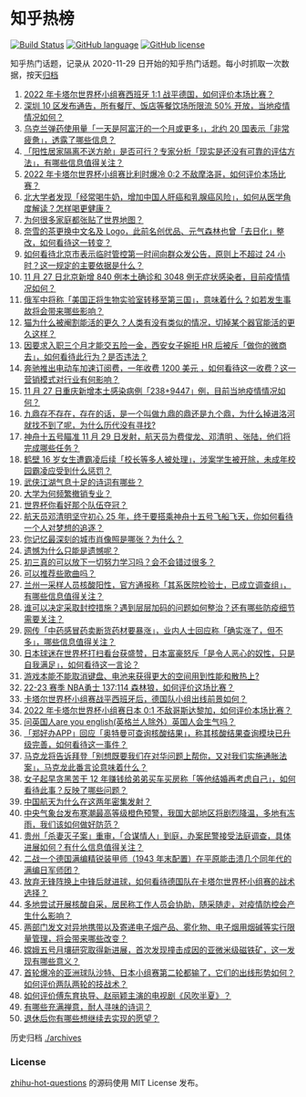 # 知乎热榜
[![Build Status](https://github.com/ToWeLong/zhihu-hot-questions/workflows/CI/badge.svg)](https://github.com/ToWeLong/zhihu-hot-questions/actions)
[![GitHub language](https://img.shields.io/badge/language-golang-orange.svg)](https://golang.org/)
[![GitHub license](https://img.shields.io/github/license/ToWeLong/zhihu-hot-questions)](https://github.com/ToWeLong/zhihu-hot-questions/blob/main/LICENSE)

知乎热门话题，记录从 2020-11-29 日开始的知乎热门话题。每小时抓取一次数据，按天[归档](./archives)

<!-- BEGIN -->

1. [2022 年卡塔尔世界杯小组赛西班牙 1:1 战平德国，如何评价本场比赛？](https://www.zhihu.com/question/569211844)
1. [深圳 10 区发布通告，所有餐厅、饭店等餐饮场所限流 50% 开放，当地疫情情况如何？](https://www.zhihu.com/question/569132304)
1. [乌克兰弹药使用量「一天是阿富汗的一个月或更多」，北约 20 国表示「非常疲惫」，透露了哪些信息？](https://www.zhihu.com/question/569169421)
1. [「阳性居家隔离不送方舱」是否可行？专家分析「现实是还没有可靠的评估方法」，有哪些信息值得关注？](https://www.zhihu.com/question/569313732)
1. [2022 年卡塔尔世界杯小组赛比利时爆冷 0:2 不敌摩洛哥，如何评价本场比赛？](https://www.zhihu.com/question/569193985)
1. [北大学者发现「经常喝牛奶，增加中国人肝癌和乳腺癌风险」，如何从医学角度解读？怎样喝更健康？](https://www.zhihu.com/question/569314569)
1. [为何很多家庭都张贴了世界地图？](https://www.zhihu.com/question/439647670)
1. [奈雪的茶更换中文名及 Logo，此前名创优品、元气森林也曾「去日化」整改，如何看待这一转变？](https://www.zhihu.com/question/568783601)
1. [如何看待北京市表示临时管控第一时间向群众发公告，原则上不超过 24 小时？这一规定的主要依据是什么？](https://www.zhihu.com/question/569186278)
1. [11 月 27 日北京新增 840 例本土确诊和 3048 例无症状感染者，目前疫情情况如何？](https://www.zhihu.com/question/569314734)
1. [俄军中将称「美国正将生物实验室转移至第三国」，意味着什么？如若发生事故将会带来哪些影响？](https://www.zhihu.com/question/569170843)
1. [猫为什么被阉割能活的更久？人类有没有类似的情况，切掉某个器官能活的更久这样？](https://www.zhihu.com/question/568964969)
1. [因要求入职三个月才能交五险一金，西安女子婉拒 HR 后被斥「做你的微商去」，如何看待此行为？是否违法？](https://www.zhihu.com/question/568356347)
1. [奔驰推出电动车加速订阅费，一年收费 1200 美元 ，如何看待这一收费？这一营销模式对行业有何影响？](https://www.zhihu.com/question/568791499)
1. [11 月 27 日重庆新增本土感染病例「238+9447」例，目前当地疫情情况如何？](https://www.zhihu.com/question/569315427)
1. [九鼎存不存在，存在的话，是一个叫做九鼎的鼎还是九个鼎，为什么掉进洛河就找不到了呢，为什么历代没有寻找?](https://www.zhihu.com/question/31226914)
1. [神舟十五号瞄准 11 月 29 日发射，航天员为费俊龙、邓清明 、张陆，他们将完成哪些任务？](https://www.zhihu.com/question/569318540)
1. [鹤壁 16 岁女生遭霸凌后续「校长等多人被处理」，涉案学生被开除，未成年校园霸凌应受到什么惩罚？](https://www.zhihu.com/question/568372255)
1. [武侠江湖气息十足的诗词有哪些？](https://www.zhihu.com/question/308413724)
1. [大学为何频繁撤销专业？](https://www.zhihu.com/question/567608540)
1. [世界杯你看好那个队伍夺冠？](https://www.zhihu.com/question/547834446)
1. [航天员邓清明坚守初心 25 年，终于要搭乘神舟十五号飞船飞天，你如何看待一个人对梦想的追逐？](https://www.zhihu.com/question/569318949)
1. [你记忆最深刻的城市肖像照是哪张？为什么？](https://www.zhihu.com/question/568785215)
1. [遗憾为什么只能是遗憾呢？](https://www.zhihu.com/question/569186824)
1. [初三真的可以放下一切努力学习吗？会不会错过很多？](https://www.zhihu.com/question/569042463)
1. [可以推荐些歌曲吗？](https://www.zhihu.com/question/569134034)
1. [兰州一采样人员核酸阳性，官方通报称「其系医院检验士，已成立调查组」，有哪些信息值得关注？](https://www.zhihu.com/question/569179513)
1. [谁可以决定采取封控措施？遇到层层加码的问题如何整治？还有哪些防疫细节需要关注？](https://www.zhihu.com/question/569151736)
1. [网传「中药感冒药卖断货药材要暴涨」，业内人士回应称「确实涨了，但不多」，哪些信息值得关注？](https://www.zhihu.com/question/568808509)
1. [日本球迷在世界杯打扫看台获盛赞，日本富豪怒斥「是令人恶心的奴性，只是自我满足」，如何看待这一言论？](https://www.zhihu.com/question/568993108)
1. [游戏本能不能取消键盘、电池来获得更大的空间用到性能和散热上?](https://www.zhihu.com/question/568661591)
1. [22-23 赛季 NBA勇士 137:114 森林狼，如何评价这场比赛？](https://www.zhihu.com/question/569294611)
1. [卡塔尔世界杯小组赛战平西班牙后，德国队小组出线前景如何？](https://www.zhihu.com/question/569296787)
1. [2022 年卡塔尔世界杯小组赛日本 0:1 不敌哥斯达黎加，如何评价本场比赛？](https://www.zhihu.com/question/569180000)
1. [问英国人are you english(英格兰人除外）英国人会生气吗？](https://www.zhihu.com/question/264998519)
1. [「郑好办APP」回应「奥特曼可查询核酸结果」，称其核酸结果查询模块已升级完善，如何看待这一事件？](https://www.zhihu.com/question/569134838)
1. [马克龙将告诉拜登「别想既要我们在对华问题上帮你，又对我们实施通胀法案」，马克龙此番言论意味着什么？](https://www.zhihu.com/question/569140100)
1. [女子起早贪黑苦干 12 年赚钱给弟弟买车买房称「等他结婚再考虑自己」，如何看待此事？反映了哪些问题？](https://www.zhihu.com/question/569143535)
1. [中国航天为什么在这两年密集发射？](https://www.zhihu.com/question/493944281)
1. [中央气象台发布寒潮最高等级橙色预警，我国大部地区将剧烈降温，多地有冻雨，我们该如何做好防范？](https://www.zhihu.com/question/569185415)
1. [贵州「杀妻灭子案」重审，「合谋情人」到庭，办案民警接受法庭调查，具体进展如何？有什么信息值得关注？](https://www.zhihu.com/question/568766728)
1. [二战一个德国满编精锐装甲师（1943 年末配置）在平原能击溃几个同年代的满编日军师团？](https://www.zhihu.com/question/568793246)
1. [放弃无锋阵换上中锋后就进球，如何看待德国队在卡塔尔世界杯小组赛的战术选择？](https://www.zhihu.com/question/569297882)
1. [多地尝试开展核酸自采，居民称工作人员会协助，随采随走，对疫情防控会产生什么影响？](https://www.zhihu.com/question/569142868)
1. [两部门发文对异地携带以及寄递电子烟产品、雾化物、电子烟用烟碱等实行限量管理，将会带来哪些改变？](https://www.zhihu.com/question/568360009)
1. [嫦娥五号月壤研究取得新进展，首次发现撞击成因的亚微米级磁铁矿，这一发现有哪些意义？](https://www.zhihu.com/question/568613187)
1. [首轮爆冷的亚洲球队沙特、日本小组赛第二轮都输了，它们的出线形势如何？如何评价两队两轮的技战术？](https://www.zhihu.com/question/569194524)
1. [如何评价傅东育执导、赵丽颖主演的电视剧《风吹半夏》？](https://www.zhihu.com/question/569187526)
1. [有哪些充满禅意，耐人寻味的诗词？](https://www.zhihu.com/question/457732856)
1. [退休后你有哪些想继续去实现的愿望？](https://www.zhihu.com/question/568663989)

<!-- END -->

历史归档 [./archives](./archives)


### License
[zhihu-hot-questions](https://github.com/towelong/zhihu-hot-questions) 的源码使用 MIT License 发布。